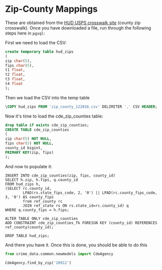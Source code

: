 # Zip-County Mappings

These are obtained from the [HUD USPS crosswalk site](https://www.huduser.gov/portal/datasets/usps_crosswalk.html) (county zip crosswalk). Once you have downloaded a file, run through the following steps here in `pgsql`:

First we need to load the CSV:

``` sql
create temporary table hud_zips
(
zip char(5),
fips char(5),
t1 float,
t2 float,
t3 float,
t4 float
);

```
Then we load the CSV into the temp table

``` sql
\COPY hud_zips FROM 'zip_county_122016.csv' DELIMITER ',' CSV HEADER;

```

Now it's time to load the cde_zip_counties table:

``` sql
drop table if exists cde_zip_counties;
CREATE TABLE cde_zip_counties
(
zip char(5) NOT NULL,
fips char(5) NOT NULL,
county_id bigint,
PRIMARY KEY(zip, fips)
);

```

And now to populate it:

```
INSERT INTO cde_zip_counties(zip, fips, county_id)
SELECT h.zip, h.fips, q.county_id
FROM hud_zips h,
(SELECT rc.county_id,
        LPAD(rs.state_fips_code, 2, '0') || LPAD(rc.county_fips_code, 3, '0') AS county_fips
        from ref_county rc
        JOIN ref_state rs ON rs.state_id=rc.county_id) q
WHERE q.county_fips = h.fips;

ALTER TABLE ONLY cde_zip_counties
ADD CONSTRAINT cde_zip_counties_fk FOREIGN KEY (county_id) REFERENCES ref_county(county_id);

DROP TABLE hud_zips;
```

And there you have it. Once this is done, you should be able to do this

``` python
from crime_data.common.newmodels import CdeAgency

CdeAgency.find_by_zip('20912')
```
